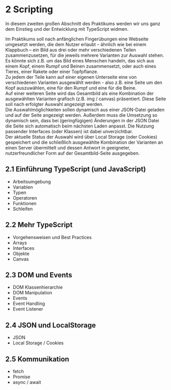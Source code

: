 # **2** Scripting

In diesem zweiten großen Abschnitt des Praktikums werden wir uns ganz dem Einstieg und der Entwicklung mit TypeScript widmen.

Im Praktikums soll nach anfänglichen Fingerübungen eine Webseite umgesetzt werden, die dem Nutzer erlaubt – ähnlich wie bei einem Klappbuch – ein Bild aus drei oder mehr verschiedenen Teilen zusammenzusetzen, für die jeweils mehrere Varianten zur Auswahl stehen. Es könnte sich z.B. um das Bild eines Menschen handeln, das sich aus einem Kopf, einem Rumpf und Beinen zusammensetzt, oder auch eines Tieres, einer Rakete oder einer Topfpflanze.  
Zu jedem der Teile kann auf einer eigenen Unterseite eine von verschiedenen Varianten ausgewählt werden - also z.B. eine Seite um den Kopf auszuwählen, eine für den Rumpf und eine für die Beine.  
Auf einer weiteren Seite wird das Gesamtbild als eine Kombination der ausgewählten Varianten grafisch (z.B. img / canvas) präsentiert. Diese Seite soll nach erfolgter Auswahl angezeigt werden.  
Die Auswahlmöglichkeiten sollen dynamisch aus einer JSON-Datei geladen und auf der Seite angezeigt werden. Außerdem muss die Umsetzung so dynamisch sein, dass bei (geringfügigen) Änderungen in der JSON Datei die Seite sich automatisch beim nächsten Laden anpasst. Die Nutzung passender Interfaces (oder Klassen) ist dabei unverzichtbar.  
Der aktuelle Status der Auswahl wird über Local Storage (oder Cookies) gespeichert und die schließlich ausgewählte Kombination der Varianten an einen Server übermittelt und dessen Antwort in geeigneter, nutzerfreundlicher Form auf der Gesamtbild-Seite ausgegeben.

## **2.1** Einführung TypeScript (und JavaScript)

- Arbeitsumgebung
- Variablen
- Typen
- Operatoren
- Funktionen
- Schleifen

## **2.2** Mehr TypeScript

- Vorgehensweisen und Best Practices
- Arrays
- Interfaces
- Objekte
- Canvas

## **2.3** DOM und Events

- DOM Klassenhierarchie  
- DOM Manipulation
- Events
- Event Handling
- Event Listener

## **2.4** JSON und LocalStorage

- JSON
- Local Storage / Cookies

## **2.5** Kommunikation

- fetch
- Promise
- async / await

